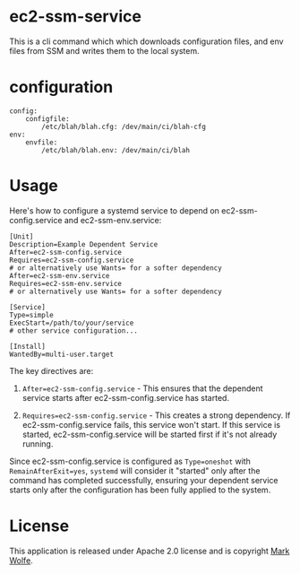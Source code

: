 # ec2-ssm-service

This is a cli command which which downloads configuration files, and env files from SSM and writes them to the local system.

# configuration

```
config:
    configfile:
        /etc/blah/blah.cfg: /dev/main/ci/blah-cfg
env:
    envfile:
        /etc/blah/blah.env: /dev/main/ci/blah
```

# Usage

Here's how to configure a systemd service to depend on ec2-ssm-config.service and ec2-ssm-env.service:

```
[Unit]
Description=Example Dependent Service
After=ec2-ssm-config.service
Requires=ec2-ssm-config.service
# or alternatively use Wants= for a softer dependency
After=ec2-ssm-env.service
Requires=ec2-ssm-env.service
# or alternatively use Wants= for a softer dependency

[Service]
Type=simple
ExecStart=/path/to/your/service
# other service configuration...

[Install]
WantedBy=multi-user.target
```

The key directives are:

1. `After=ec2-ssm-config.service` - This ensures that the dependent service starts after ec2-ssm-config.service has started.

2. `Requires=ec2-ssm-config.service` - This creates a strong dependency. If ec2-ssm-config.service fails, this service won't start. If this service is started, ec2-ssm-config.service will be started first if it's not already running.

Since ec2-ssm-config.service is configured as `Type=oneshot` with `RemainAfterExit=yes`, `systemd` will consider it "started" only after the command has completed successfully, ensuring your dependent service starts only after the configuration has been fully applied to the system.

# License

This application is released under Apache 2.0 license and is copyright [Mark Wolfe](https://www.wolfe.id.au).
